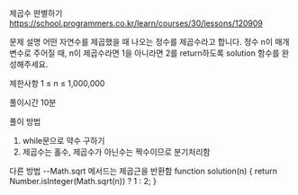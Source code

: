 제곱수 판별하기
https://school.programmers.co.kr/learn/courses/30/lessons/120909

문제 설명
어떤 자연수를 제곱했을 때 나오는 정수를 제곱수라고 합니다. 정수 n이 매개변수로 주어질 때, n이 제곱수라면 1을 아니라면 2를 return하도록 solution 함수를 완성해주세요.

제한사항
1 ≤ n ≤ 1,000,000

풀이시간
10분

풀이 방법

1. while문으로 약수 구하기
2. 제곱수는 홀수, 제곱수가 아닌수는 짝수이므로 분기처리함

다른 방법
--Math.sqrt 메서드는 제곱근을 반환함
function solution(n) {
return Number.isInteger(Math.sqrt(n)) ? 1 : 2;
}
